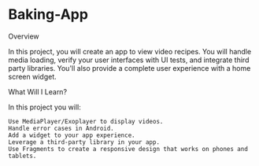 # Baking-App

Overview

In this project, you will create an app to view video recipes.
 You will handle media loading, verify your user interfaces with UI tests,
 and integrate third party libraries. You'll also provide a complete user experience with a home screen widget.


What Will I Learn?

In this project you will:

    Use MediaPlayer/Exoplayer to display videos.
    Handle error cases in Android.
    Add a widget to your app experience.
    Leverage a third-party library in your app.
    Use Fragments to create a responsive design that works on phones and tablets.


